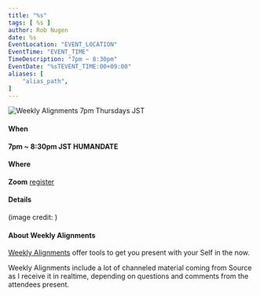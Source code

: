 ```yaml
---
title: "%s"
tags: [ %s ]
author: Rob Nugen
date: %s
EventLocation: "EVENT_LOCATION"
EventTime: "EVENT_TIME"
TimeDescription: "7pm ~ 8:30pm"
EventDate: "%sTEVENT_TIME:00+09:00"
aliases: [
    "alias_path",
]
---
```


<img
src="episode_image"
alt="Weekly Alignments 7pm Thursdays JST"
class="title" />

#### When

**7pm ~ 8:30pm JST HUMANDATE**

#### Where

**Zoom** [register](/weekly-alignments/registration/)

#### Details

(image credit: )

#### About Weekly Alignments

[Weekly Alignments](/weekly-alignments/) offer tools to get you present with your Self in the now.

Weekly Alignments include a lot of channeled material coming from
Source as I receive it in realtime, depending on questions and
comments from the attendees present.
